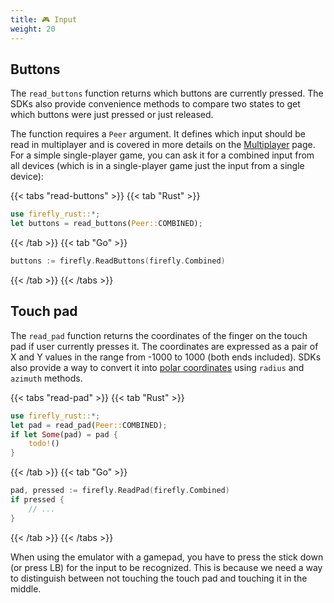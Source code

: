 ```yaml
---
title: 🎮 Input
weight: 20
---
```


## Buttons

The `read_buttons` function returns which buttons are currently pressed. The SDKs also provide convenience methods to compare two states to get which buttons were just pressed or just released.

The function requires a `Peer` argument. It defines which input should be read in multiplayer and is covered in more details on the [Multiplayer](./net.md) page. For a simple single-player game, you can ask it for a combined input from all devices (which is in a single-player game just the input from a single device):

{{< tabs "read-buttons" >}}
{{< tab "Rust" >}}

```rust
use firefly_rust::*;
let buttons = read_buttons(Peer::COMBINED);
```

{{< /tab >}}
{{< tab "Go" >}}

```go
buttons := firefly.ReadButtons(firefly.Combined)
```

{{< /tab >}}
{{< /tabs >}}

## Touch pad

The `read_pad` function returns the coordinates of the finger on the touch pad if user currently presses it. The coordinates are expressed as a pair of X and Y values in the range from -1000 to 1000 (both ends included). SDKs also provide a way to convert it into [polar coordinates](https://en.wikipedia.org/wiki/Polar_coordinate_system) using `radius` and `azimuth` methods.

{{< tabs "read-pad" >}}
{{< tab "Rust" >}}

```rust
use firefly_rust::*;
let pad = read_pad(Peer::COMBINED);
if let Some(pad) = pad {
    todo!()
}
```

{{< /tab >}}
{{< tab "Go" >}}

```go
pad, pressed := firefly.ReadPad(firefly.Combined)
if pressed {
    // ...
}
```

{{< /tab >}}
{{< /tabs >}}

When using the emulator with a gamepad, you have to press the stick down (or press LB) for the input to be recognized. This is because we need a way to distinguish between not touching the touch pad and touching it in the middle.
